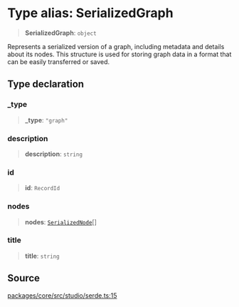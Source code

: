 # Type alias: SerializedGraph

> **SerializedGraph**: `object`

Represents a serialized version of a graph, including metadata and details about its nodes.
This structure is used for storing graph data in a format that can be easily transferred or saved.

## Type declaration

### \_type

> **\_type**: `"graph"`

### description

> **description**: `string`

### id

> **id**: `RecordId`

### nodes

> **nodes**: [`SerializedNode`](SerializedNode.md)[]

### title

> **title**: `string`

## Source

[packages/core/src/studio/serde.ts:15](https://github.com/VictorS67/encre/blob/42c3bddca4be2d23ad959c1c99381eefbf43789c/packages/core/src/studio/serde.ts#L15)
